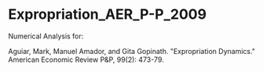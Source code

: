 Expropriation_AER_P-P_2009
==========================

Numerical Analysis for:

Aguiar, Mark, Manuel Amador, and Gita Gopinath. "Expropriation Dynamics." American Economic Review P&amp;P, 99(2): 473-79.


